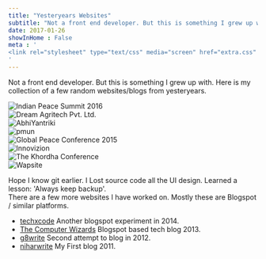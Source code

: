 ```yaml
---
title: "Yesteryears Websites"
subtitle: "Not a front end developer. But this is something I grew up with. Here is my collection of a few random websites/blogs from yesteryears."
date: 2017-01-26
showInHome : False
meta : '
<link rel="stylesheet" type="text/css" media="screen" href="extra.css" /> 
'
---
```


Not a front end developer. But this is something I grew up with. Here is my collection of a few random websites/blogs from yesteryears.    
<div class ="grid">
 <div class="cell -6of12">
	<img src="/website_collection/ipsmun.jpg" alt="Indian Peace Summit 2016"><br>
	<img src="/website_collection/dreamagri.jpg" alt="Dream Agritech Pvt. Ltd."><br>
	<img src="/website_collection/abhiyantriki.jpg" alt="AbhiYantriki"><br>
	<img src="/website_collection/pmun.jpg" alt="pmun">
 </div>
 <div class="cell -6of12">
	<img src="/website_collection/gpmun.jpg" alt="Global Peace Conference 2015"><br>
	<img src="/website_collection/innovizion.jpg" alt="Innovizion"><br>
	<img src="/website_collection/khordhamun.jpg" alt="The Khordha Conference"><br>
	<img src="/website_collection/wapaviator.jpg" alt="Wapsite">
 </div>
</div>

Hope I know git earlier. I Lost source code all the UI design. Learned a lesson: 'Always keep backup'.   
There are a few more websites I have worked on. Mostly these are Blogspot / similar platforms.  
<ul>
<li><a href="https://techx-code.blogspot.com">techxcode</a> Another blogspot experiment in 2014.</li>
<li><a href="https://the-computer-wizards.blogspot.com">The Computer Wizards</a> Blogspot based tech blog 2013.</li>
<li><a href="https://g8write.blogspot.com">g8write</a> Second attempt to blog in 2012.</li>
<li><a href="https://niharsamantaray.blogspot.com">niharwrite</a> My First blog 2011.</li>
</ul>

